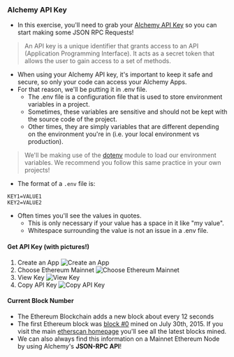 ### Alchemy API Key
- In this exercise, you'll need to grab your [Alchemy API Key](https://dashboard.alchemy.com/) so you can start making some JSON RPC Requests!
> An API key is a unique identifier that grants access to an API (Application Programming Interface). It acts as a secret token that allows the user to gain access to a set of methods.
- When using your Alchemy API key, it's important to keep it safe and secure, so only your code can access your Alchemy Apps. 
- For that reason, we'll be putting it in .env file. 
    - The .env file is a configuration file that is used to store environment variables in a project. 
    - Sometimes, these variables are sensitive and should not be kept with the source code of the project. 
    - Other times, they are simply variables that are different depending on the environment you're in (i.e. your local environment vs production).
>We'll be making use of the [dotenv](https://www.npmjs.com/package/dotenv) module to load our environment variables. We recommend you follow this same practice in your own projects!
- The format of a ``.env`` file is:
```
KEY1=VALUE1
KEY2=VALUE2
```
- Often times you'll see the values in quotes. 
    - This is only necessary if your value has a space in it like "my value". 
    - Whitespace surrounding the value is not an issue in a .env file.

#### Get API Key (with pictures!)
1. Create an App
![Create an App](https://res.cloudinary.com/divzjiip8/image/upload/v1676613941/alchemyu/json-rpc/createapp.png)
2. Choose Ethereum Mainnet
![Choose Ethereum Mainnet](https://res.cloudinary.com/divzjiip8/image/upload/v1676613941/alchemyu/json-rpc/chainandnetwork.png)
3. View Key
![View Key](https://res.cloudinary.com/divzjiip8/image/upload/v1676613941/alchemyu/json-rpc/viewkey.png)
4. Copy API Key
![Copy API Key](https://res.cloudinary.com/divzjiip8/image/upload/v1676613941/alchemyu/json-rpc/copy.png)

#### Current Block Number
- The Ethereum Blockchain adds a new block about every 12 seconds
- The first Ethereum block was [block #0](https://etherscan.io/block/0) mined on July 30th, 2015. If you visit the main [etherscan homepage](https://etherscan.io/) you'll see all the latest blocks mined.
- We can also always find this information on a Mainnet Ethereum Node by using Alchemy's **JSON-RPC API**!